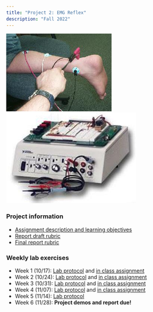 ```yaml
---
title: "Project 2: EMG Reflex"
description: "Fall 2022"
---
```


![alt text](project_2_EMG/EMG_diagram_2.jpeg)
![alt text](project_2_EMG/EMG_diagram.jpeg)

### Project information
- [Assignment description and learning objectives](project_2_EMG/project_2_EMG.pdf)
- [Report draft rubric](project_2_EMG/EMG_report_DRAFT_rubric.pdf)
- [Final report rubric](project_2_EMG/EMG_report_rubric.pdf)

### Weekly lab exercises
- Week 1 (10/17): [Lab protocol](project_2_EMG/EMG_lab_1.pdf) and [in class assignment](project_2_EMG/EMG_lab_1_assignment.pdf)
- Week 2 (10/24): [Lab protocol](project_2_EMG/EMG_lab_2.pdf) and [in class assignment](project_2_EMG/EMG_lab_2_assignment.pdf)
- Week 3 (10/31): [Lab protocol](project_2_EMG/EMG_lab_3.pdf) and [in class assignment](project_2_EMG/EMG_lab_3_assignment.pdf)
- Week 4 (11/07): [Lab protocol](project_2_EMG/EMG_lab_4.pdf) and [in class assignment](project_2_EMG/EMG_lab_4_assignment.pdf)
- Week 5 (11/14): [Lab protocol](project_2_EMG/EMG_lab_5.pdf)
- Week 6 (11/28): **Project demos and report due!**